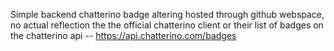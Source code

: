 Simple backend chatterino badge altering hosted through github webspace, no actual reflection the the official chatterino client or their list of badges on the chatterino api -- https://api.chatterino.com/badges
